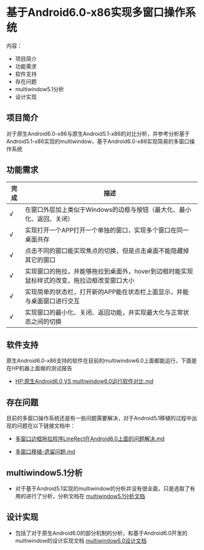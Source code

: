 # 基于Android6.0-x86实现多窗口操作系统
内容：
- 项目简介
- 功能需求
- 软件支持
- 存在问题
- multiwindow5.1分析
- 设计实现

## 项目简介
对于原生Android6.0-x86与原生Android5.1-x86的对比分析，并参考分析基于Android5.1-x86实现的multiwindow，基于Android6.0-x86实现简易的多窗口操作系统

## 功能需求
|完成|描述|
|---|---|
|√| 在窗口外层加上类似于Windows的边框与按钮（最大化、最小化、返回、关闭）
|√| 实现打开一个APP打开一个单独的窗口，实现多个窗口在同一桌面共存
|√| 点击不同的窗口能实现焦点的切换，但是点击桌面不能隐藏掉其它的窗口
|√| 实现窗口的拖拉，并能够拖拉到桌面外，hover到边框时能实现鼠标样式的改变，拖拉边框改变窗口大小
|√| 实现简单的状态栏，打开新的APP能在状态栏上面显示，并能与桌面窗口进行交互
|√| 实现窗口的最小化、关闭、返回功能，并实现最大化与正常状态之间的切换

## 软件支持
原生Android6.0-x86支持的软件在目前的multiwindow6.0上面都能运行，下面是在HP机器上面做的测试报告
- [HP:原生Android6.0 VS multiwindow6.0运行软件对比.md](https://github.com/openthos/oto-multiwin-update/blob/master/Android6.0-Multiwindow-transplant/HP:%E5%8E%9F%E7%94%9FAndroid6.0%20VS%20multiwindow6.0%E8%BF%90%E8%A1%8C%E8%BD%AF%E4%BB%B6%E5%AF%B9%E6%AF%94.md)

## 存在问题
目前的多窗口操作系统还是有一些问题需要解决，对于Android5.1移植的过程中出现的问题在以下链接文档中：
- [多窗口边框拖拉程序LineRect在Android6.0上面的问题解决.md](https://github.com/openthos/oto-multiwin-update/blob/master/Android6.0-Multiwindow-transplant/%E5%A4%9A%E7%AA%97%E5%8F%A3%E7%A7%BB%E6%A4%8D-%E9%81%97%E7%95%99%E9%97%AE%E9%A2%98.md)

- [多窗口移植-遗留问题.md](https://github.com/openthos/oto-multiwin-update/blob/master/Android6.0-Multiwindow-transplant/%E5%A4%9A%E7%AA%97%E5%8F%A3%E8%BE%B9%E6%A1%86%E6%8B%96%E6%8B%89%E7%A8%8B%E5%BA%8FLineRect%E5%9C%A8Android6.0%E4%B8%8A%E9%9D%A2%E7%9A%84%E9%97%AE%E9%A2%98%E8%A7%A3%E5%86%B3.md)

## multiwindow5.1分析
- 对于基于Android5.1实现的multiwindow的分析并没有很全面，只是选取了有用的进行了分析，分析文档在
[multiwindow5.1分析文档](https://github.com/openthos/oto-multiwin-update/tree/master/Android5.1-Multiwindow-analyze)

## 设计实现
- 包括了对于原生Android6.0的部分机制的分析，和基于Android6.0开发的multiwindow的设计实现文档
[multiwindow6.0设计文档](https://github.com/openthos/oto-multiwin-update/tree/master/Android6.0-Multiwindow-transplant)



